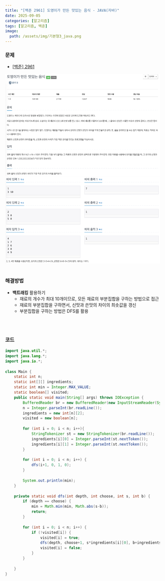 ```yaml
---
title: "[백준 2961] 도영이가 만든 맛있는 음식 - JAVA(자바)"
date: 2025-09-05
categories: [알고리즘]
tags: [알고리즘, 백준]
image:
  path: /assets/img/기본형3_java.png
---
```


### 문제

- [[백준] 2961](https://www.acmicpc.net/problem/2961)

![img](/assets/img/algorithm/백준2961_1.png)
![img](/assets/img/algorithm/백준2961_2.png)
<br /><br />

### 해결방법
- **백트래킹** 활용하기
    - 재료의 개수가 최대 10개이므로, 모든 재료의 부분집합을 구하는 방법으로 접근
    - 재료의 부분집합을 구하면서, 신맛과 쓴맛의 차이의 최솟값을 갱신
    - 부분집합을 구하는 방법은 DFS를 활용

<br /><br />

### 코드

```java
import java.util.*;
import java.lang.*;
import java.io.*;

class Main {
    static int n;
    static int[][] ingredients;
    static int min = Integer.MAX_VALUE;
    static boolean[] visited;
    public static void main(String[] args) throws IOException {
        BufferedReader br = new BufferedReader(new InputStreamReader(System.in));
        n = Integer.parseInt(br.readLine());
        ingredients = new int[n][2];
        visited = new boolean[n];

        for (int i = 0; i < n; i++){
            StringTokenizer st = new StringTokenizer(br.readLine());
            ingredients[i][0] = Integer.parseInt(st.nextToken());
            ingredients[i][1] = Integer.parseInt(st.nextToken());
        }

        for (int i = 0; i < n; i++) {
            dfs(i+1, 0, 1, 0);
        }
        
        System.out.println(min);
    }

    private static void dfs(int depth, int choose, int s, int b) {
        if (depth == choose) {
            min = Math.min(min, Math.abs(s-b));
            return;
        }

        for (int i = 0; i < n; i++) {
            if (!visited[i]) {
                visited[i] = true;
                dfs(depth, choose+1, s*ingredients[i][0], b+ingredients[i][1]);
                visited[i] = false;
            }
        }
        
    }
}
```